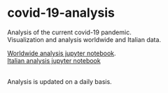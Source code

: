 # covid-19-analysis
Analysis of the current covid-19 pandemic.
<br>Visualization and analysis worldwide and Italian data.
  
[Worldwide analysis jupyter notebook](<https://nbviewer.jupyter.org/github/kwulffert/covid-19-analysis/blob/master/Covid-19%20Analysis.ipynb>).
<br>[Italian analysis jupyter notebook](<https://nbviewer.jupyter.org/github/kwulffert/covid-19-analysis/blob/master/Covid-19%20Analysis%20Italy.ipynb>)

<br>Analysis is updated on a daily basis.	
